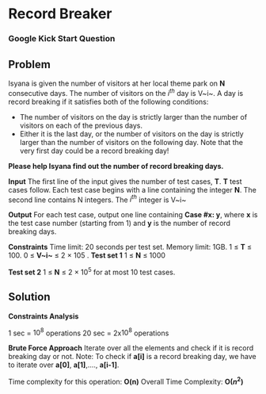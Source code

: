 # Record Breaker
### Google Kick Start Question

## Problem
Isyana is given the number of visitors at her local theme park on **N** consecutive days. The number of visitors on the $i^{th}$ day is V~i~. A day is record breaking if it satisfies both of the following conditions:
- The number of visitors on the day is strictly larger than the number of visitors on each of the previous days.
- Either it is the last day, or the number of visitors on the day is strictly larger than the number of visitors on the following day.
Note that the very first day could be a record breaking day!

**Please help Isyana find out the number of record breaking days.**

**Input**
The first line of the input gives the number of test cases, **T**. **T** test cases follow.
Each test case begins with a line containing the integer **N**. The second line contains N integers. The $i^{th}$ integer is V~i~

**Output**
For each test case, output one line containing **Case #x: y**, where **x** is the test case number (starting from 1) and **y** is the number of record breaking days.

**Constraints**
Time limit: 20 seconds per test set.
Memory limit: 1GB.
1 ≤ **T** ≤ 100.
0 ≤ **V~i~** ≤ 2 × 105
.
**Test set 1**
1 ≤ **N** ≤ 1000

**Test set 2**
1 ≤ **N** ≤ 2 × $10^{5}$ for at most 10 test cases.

## Solution
**Constraints Analysis**

1 sec = $10^{8}$ operations
20 sec = 2x$10^{8}$ operations

**Brute Force Approach**
Iterate over all the elements and check if it is record breaking day or not.
Note: To check if **a[i]** is a record breaking day, we have to iterate over **a[0]**,
**a[1]**,...., **a[i-1]**.

Time complexity for this operation: **O(n)**
Overall Time Complexity: **O($n^{2}$)**
